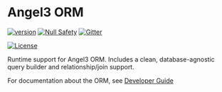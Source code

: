 # Angel3 ORM

[![version](https://img.shields.io/badge/pub-v4.0.1-brightgreen)](https://pub.dartlang.org/packages/angel3_orm)
[![Null Safety](https://img.shields.io/badge/null-safety-brightgreen)](https://dart.dev/null-safety)
[![Gitter](https://img.shields.io/gitter/room/angel_dart/discussion)](https://gitter.im/angel_dart/discussion)

[![License](https://img.shields.io/github/license/dukefirehawk/angel)](https://github.com/dukefirehawk/angel/tree/angel3/packages/orm/angel_orm/LICENSE)

Runtime support for Angel3 ORM. Includes a clean, database-agnostic query builder and relationship/join support.

For documentation about the ORM, see [Developer Guide](https://angel3-docs.dukefirehawk.com/guides/orm)
